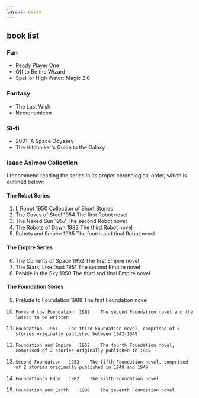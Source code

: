 ```yaml
---
layout: posts
---
```



## book list 

### Fun

+ Ready Player One
+ Off to Be the Wizard
+ Spell or High Water: Magic 2.0

### Fantasy

+ The Last Wish
+ Necronomicon

### Si-fi

+ 2001: A Space Odyssey
+ The Hitchhiker's Guide to the Galaxy

### Isaac Asimov Collection

I recommend reading the series in its proper chronological order, which is outlined below:

#### The Robot Series

1. 	I, Robot 	1950 	Collection of Short Stories
2. 	The Caves of Steel 	1954 	The first Robot novel
3. 	The Naked Sun 	1957 	The second Robot novel
4. 	The Robots of Dawn 	1983 	The third Robot novel
5. 	Robots and Empire 	1985 	The fourth and final Robot novel

#### The Empire Series

6. 	The Currents of Space 	1952 	The first Empire novel
7. 	The Stars, Like Dust 	1951 	The second Empire novel
8. 	Pebble in the Sky 	1950 	The third and final Empire novel

#### The Foundation Series

9. 	Prelude to Foundation 	1988 	The first Foundation novel
10. 	Forward the Foundation 	1992 	The second Foundation novel and the latest to be written
11. 	Foundation 	1951 	The third Foundation novel, comprised of 5 stories originally published between 1942-1949.
12. 	Foundation and Empire 	1952 	The fourth Foundation novel, comprised of 2 stories originally published in 1945
13. 	Second Foundation 	1953 	The fifth Foundation novel, comprised of 2 stories originally published in 1948 and 1949
14. 	Foundation's Edge 	1982 	The sixth Foundation novel
15. 	Foundation and Earth 	1986 	The seventh Foundation novel

